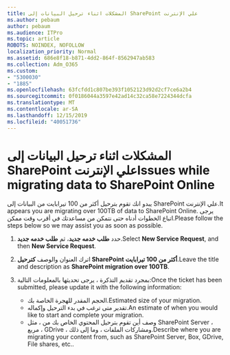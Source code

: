 ```yaml
---
title: المشكلات اثناء ترحيل البيانات إلى SharePoint علي الإنترنت
ms.author: pebaum
author: pebaum
ms.audience: ITPro
ms.topic: article
ROBOTS: NOINDEX, NOFOLLOW
localization_priority: Normal
ms.assetid: 686e8f18-b871-4dd2-864f-8562947ab583
ms.collection: Adm_O365
ms.custom:
- "5300030"
- "1885"
ms.openlocfilehash: 63fcfdd1c807be393f1052123d92d2cf7ce6a2b4
ms.sourcegitcommit: 0f0186044a3597e42ad14c32ca58e7224344dcfa
ms.translationtype: MT
ms.contentlocale: ar-SA
ms.lasthandoff: 12/15/2019
ms.locfileid: "40051736"
---
```

# <a name="issues-while-migrating-data-to-sharepoint-online"></a><span data-ttu-id="9917c-102">المشكلات اثناء ترحيل البيانات إلى SharePoint علي الإنترنت</span><span class="sxs-lookup"><span data-stu-id="9917c-102">Issues while migrating data to SharePoint Online</span></span>

<span data-ttu-id="9917c-103">يبدو انك تقوم بترحيل أكثر من 100 تيرابايت من البيانات إلى SharePoint علي الإنترنت.</span><span class="sxs-lookup"><span data-stu-id="9917c-103">It appears you are migrating over 100TB of data to SharePoint Online.</span></span> <span data-ttu-id="9917c-104">يرجى اتباع الخطوات أدناه حتى نتمكن من مساعدتك في أقرب وقت ممكن.</span><span class="sxs-lookup"><span data-stu-id="9917c-104">Please follow the steps below so we may assist you as soon as possible.</span></span> 

1. <span data-ttu-id="9917c-105">حدد **طلب خدمه جديد**، ثم **طلب خدمه جديد**.</span><span class="sxs-lookup"><span data-stu-id="9917c-105">Select **New Service Request**, and then **New Service Request**.</span></span> 
2. <span data-ttu-id="9917c-106">اترك العنوان والوصف **كترحيل SharePoint أكثر من 100 تيرابايت**.</span><span class="sxs-lookup"><span data-stu-id="9917c-106">Leave the title and description as **SharePoint migration over 100TB**.</span></span>
3. <span data-ttu-id="9917c-107">بمجرد تقديم التذكرة ، يرجى تحديثها بالمعلومات التالية:</span><span class="sxs-lookup"><span data-stu-id="9917c-107">Once the ticket has been submitted, please update it with the following information:</span></span> 

    - <span data-ttu-id="9917c-108">الحجم المقدر للهجرة الخاصة بك.</span><span class="sxs-lookup"><span data-stu-id="9917c-108">Estimated size of your migration.</span></span>
    - <span data-ttu-id="9917c-109">تقدير متى ترغب في بدء الترحيل وإكماله.</span><span class="sxs-lookup"><span data-stu-id="9917c-109">An estimate of when you would like to start and complete your migration.</span></span>
    - <span data-ttu-id="9917c-110">وصف أين تقوم بترحيل المحتوي الخاص بك من ، مثل SharePoint Server ، مربع ، GDrive ، ومشاركات الملفات ، وما إلى ذلك.</span><span class="sxs-lookup"><span data-stu-id="9917c-110">Describe where you are migrating your content from, such as SharePoint Server, Box, GDrive, File shares, etc..</span></span>


  

